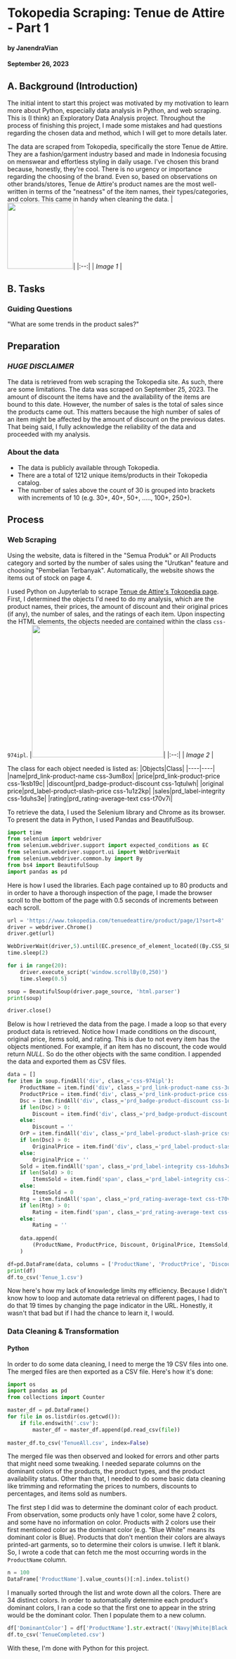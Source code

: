 # Tokopedia Scraping: Tenue de Attire - Part 1
#### by JanendraVian
#### September 26, 2023

## A. Background (Introduction)
The initial intent to start this project was motivated by my motivation to learn more about Python, especially data analysis in Python, and web scraping. This is (I think) an Exploratory Data Analysis project. Throughout the process of finishing this project, I made some mistakes and had questions regarding the chosen data and method, which I will get to more details later.

The data are scraped from Tokopedia, specifically the store Tenue de Attire. They are a fashion/garment industry based and made in Indonesia focusing on menswear and effortless styling in daily usage. I've chosen this brand because, honestly, they're cool. There is no urgency or importance regarding the choosing  of the brand. Even so, based on observations on other brands/stores, Tenue de Attire's product names are the most well-written in terms of the "neatness" of the item names, their types/categories, and colors. This came in handy when cleaning the data.
|<img src="https://github.com/JanendraVian/Tokopedia-Store-Scraping/assets/141770727/d0ab0b60-1dc0-4840-b56e-c290fcb7446e" height="150">|
|:--:| 
| *Image 1* |

## B. Tasks
### Guiding Questions
"What are some trends in the product sales?"

## Preparation
### *HUGE DISCLAIMER* 
The data is retrieved from web scraping the Tokopedia site. As such, there are some limitations. The data was scraped on September 25, 2023. The amount of discount the items have and the availability of the items are bound to this date. However, the number of sales is the total of sales since the products came out. This matters because the high number of sales of an item might be affected by the amount of discount on the previous dates. That being said, I fully acknowledge the reliability of the data and proceeded with my analysis.
### About the data
- The data is publicly available through Tokopedia.
- There are a total of 1212 unique items/products in their Tokopedia catalog.
- The number of sales above the count of 30 is grouped into brackets with increments of 10 (e.g. 30+, 40+, 50+, ....., 100+, 250+).

## Process
### Web Scraping 
Using the website, data is filtered in the "Semua Produk" or All Products category and sorted by the number of sales using the "Urutkan" feature and choosing "Pembelian Terbanyak". Automatically, the website shows the items out of stock on page 4.

I used Python on Jupyterlab to scrape [Tenue de Attire's Tokopedia page](https://www.tokopedia.com/tenuedeattire/product/page/1?sort=8). First, I determined the objects I'd need to do my analysis, which are the product names, their prices, the amount of discount and their original prices (if any), the number of sales, and the ratings of each item. Upon inspecting the HTML elements, the objects needed are contained within the class ```css-974ipl```. 
|<img src="https://github.com/JanendraVian/Tokopedia-Store-Scraping/assets/141770727/bfe28e65-cff2-4dc4-9de8-62ded963db25" height="300">|
|:--:| 
| *Image 2* |

The class for each object needed is listed as:
|Objects|Class|
|----|----|
|name|prd_link-product-name css-3um8ox|
|price|prd_link-product-price css-1ksb19c|
|discount|prd_badge-product-discount css-1qtulwh|
|original price|prd_label-product-slash-price css-1u1z2kp|
|sales|prd_label-integrity css-1duhs3e|
|rating|prd_rating-average-text css-t70v7i|

To retrieve the data, I used the Selenium library and Chrome as its browser. To present the data in Python, I used Pandas and BeautifulSoup.

```python
import time
from selenium import webdriver
from selenium.webdriver.support import expected_conditions as EC
from selenium.webdriver.support.ui import WebDriverWait
from selenium.webdriver.common.by import By
from bs4 import BeautifulSoup
import pandas as pd
```

Here is how I used the libraries. Each page contained up to 80 products and in order to have a thorough inspection of the page, I made the browser scroll to the bottom of the page with 0.5 seconds of increments between each scroll.
```python
url = 'https://www.tokopedia.com/tenuedeattire/product/page/1?sort=8'
driver = webdriver.Chrome()
driver.get(url)

WebDriverWait(driver,5).until(EC.presence_of_element_located((By.CSS_SELECTOR, '#zeus-root')))
time.sleep(2)

for i in range(20):
    driver.execute_script('window.scrollBy(0,250)')
    time.sleep(0.5)

soup = BeautifulSoup(driver.page_source, 'html.parser')
print(soup)

driver.close()
```
Below is how I retrieved the data from the page. I made a loop so that every product data is retrieved. Notice how I made conditions on the discount, original price, items sold, and rating. This is due to not every item has the objects mentioned. For example, if an item has no discount, the code would return *NULL*. So do the other objects with the same condition. I appended the data and exported them as CSV files.
```python
data = []
for item in soup.findAll('div', class_='css-974ipl'):
    ProductName = item.find('div', class_='prd_link-product-name css-3um8ox').text
    ProductPrice = item.find('div', class_='prd_link-product-price css-1ksb19c').text
    Dsc = item.findAll('div', class_='prd_badge-product-discount css-1qtulwh')
    if len(Dsc) > 0:
        Discount = item.find('div', class_='prd_badge-product-discount css-1qtulwh').text
    else:
        Discount = ''
    OrP = item.findAll('div', class_='prd_label-product-slash-price css-1u1z2kp')
    if len(Dsc) > 0:
        OriginalPrice = item.find('div', class_='prd_label-product-slash-price css-1u1z2kp').text
    else:
        OriginalPrice = ''
    Sold = item.findAll('span', class_='prd_label-integrity css-1duhs3e')
    if len(Sold) > 0:
        ItemsSold = item.find('span', class_='prd_label-integrity css-1duhs3e').text
    else:
        ItemsSold = 0        
    Rtg = item.findAll('span', class_='prd_rating-average-text css-t70v7i')
    if len(Rtg) > 0:
        Rating = item.find('span', class_='prd_rating-average-text css-t70v7i').text
    else:
        Rating = ''
    
    data.append(
        (ProductName, ProductPrice, Discount, OriginalPrice, ItemsSold, Rating)
    )

df=pd.DataFrame(data, columns = ['ProductName', 'ProductPrice', 'Discount', 'OriginalPrice', 'ItemsSold', 'Rating'])
print(df)
df.to_csv('Tenue_1.csv')
```

Now here's how my lack of knowledge limits my efficiency. Because I didn't know how to loop and automate data retrieval on different pages, I had to do that 19 times by changing the page indicator in the URL. Honestly, it wasn't that bad but if I had the chance to learn it, I would.

### Data Cleaning & Transformation
#### Python
In order to do some data cleaning, I need to merge the 19 CSV files into one. The merged files are then exported as a CSV file. Here's how it's done:
```python
import os
import pandas as pd
from collections import Counter

master_df = pd.DataFrame()
for file in os.listdir(os.getcwd()):
    if file.endswith('.csv'):
        master_df = master_df.append(pd.read_csv(file))
        
master_df.to_csv('TenueAll.csv', index=False)
```

The merged file was then observed and looked for errors and other parts that might need some tweaking. I needed separate columns on the dominant colors of the products, the product types, and the product availability status. Other than that, I needed to do some basic data cleaning like trimming and reformating the prices to numbers, discounts to percentages, and items sold as numbers. 

The first step I did was to determine the dominant color of each product. From observation, some products only have 1 color, some have 2 colors, and some have no information on color. Products with 2 colors use their first mentioned color as the dominant color (e.g. "Blue White" means its dominant color is Blue). Products that don't mention their colors are always printed-art garments, so to determine their colors is unwise. I left it blank. So, I wrote a code that can fetch me the most occurring words in the ```ProductName``` column.
```python
n = 100
DataFrame['ProductName'].value_counts()[:n].index.tolist()
```
I manually sorted through the list and wrote down all the colors. There are 34 distinct colors. In order to automatically determine each product's dominant colors, I ran a code so that the first one to appear in the string would be the dominant color. Then I populate them to a new column.
```python
df['DominantColor'] = df['ProductName'].str.extract('(Navy|White|Black|Grey|Blue|Brown|Green|Olive|Red|Cream|Mustard|Maroon|Khaki|Yellow|Orange|Sage|Terracotta|Charcoal|Mocca|Sand|Turquoise|Salmon|Mint|Burgundy|Tosca|Bronze|Nude|Caramel|Indigo|Brick|Gold|OIive|Turqoise|Army)')
df.to_csv('TenueCompleted.csv')
```
With these, I'm done with Python for this project.
